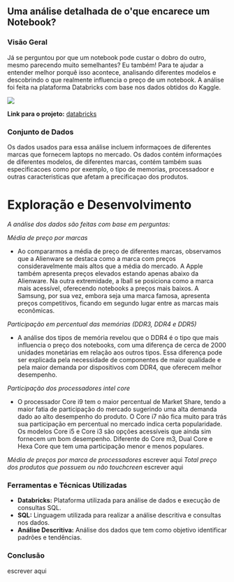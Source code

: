 ## Uma análise detalhada de o'que encarece um Notebook?

### Visão Geral

Já se perguntou por que um notebook pode custar o dobro do outro, mesmo parecendo muito semelhantes? Eu também! Para te ajudar a entender melhor porquê isso acontece, analisando diferentes modelos e descobrindo o que realmente influencia o preço de um notebook. A análise foi feita na plataforma Databricks com base nos dados obtidos do Kaggle.


[![](laptopsales.gif)](https://github.com/user-attachments/assets/f3547ef1-88fa-4d64-afc8-0f1955e920a3)

**Link para o projeto:** [databricks](https://databricks-prod-cloudfront.cloud.databricks.com/public/4027ec902e239c93eaaa8714f173bcfc/1095832313552270/1432661428716512/1323315511525775/latest.html)


### Conjunto de Dados
Os dados usados para essa análise incluem informaçoes de diferentes marcas que fornecem laptops no mercado. Os dados contém informaçóes de diferentes modelos, de diferentes marcas, contém também suas especificacoes como por exemplo, o tipo de memorias, processadoor e outras caracteristicas que afetam a precificaçao dos produtos.

# Exploração e Desenvolvimento

*A análise dos dados são feitas com base em perguntas:*

*Média de preço por marcas*
- Ao compararmos a média de preço de diferentes marcas, observamos que a Alienware se destaca como a marca com preços consideravelmente mais altos que a média do mercado. A Apple também apresenta preços elevados estando apenas abaixo da Alienware. 
Na outra extremidade, a Iball se posiciona como a marca mais acessível, oferecendo notebooks a preços mais baixos. A Samsung, por sua vez, embora seja uma marca famosa, apresenta preços competitivos, ficando em segundo lugar entre as marcas mais econômicas.

*Participação em percentual das memórias (DDR3, DDR4 e DDR5)*
- A análise dos tipos de memória revelou que o DDR4 é o tipo que mais influencia o preço dos notebooks, com uma diferença de cerca de 2000 unidades monetárias em relação aos outros tipos. 
Essa diferença pode ser explicada pela necessidade de componentes de maior qualidade e pela maior demanda por dispositivos com DDR4, que oferecem melhor desempenho.

*Participação dos processadores intel core*
- O processador Core i9 tem o maior percentual de Market Share, tendo a maior fatia de participação do mercado sugerindo uma alta demanda dado ao alto desempenho do produto. O Core i7 não fica muito para trás sua participação em percentual no mercado indica certa popularidade.
Os modelos Core i5 e Core i3 são opções acessíveis que ainda sim fornecem um bom desempenho. Diferente do Core m3, Dual Core e Hexa Core que tem uma participação menor e menos populares.

*Média de preços por marca de processadores*
escrever aqui
*Total preço dos produtos que possuem ou não touchcreen*
escrever aqui


### Ferramentas e Técnicas Utilizadas
- **Databricks:** Plataforma utilizada para análise de dados e execução de consultas SQL.
- **SQL:** Linguagem utilizada para realizar a análise descritiva e consultas nos dados.
- **Análise Descritiva:** Análise dos dados que tem como objetivo identificar padrões e tendências.

### Conclusão 
escrever aqui
